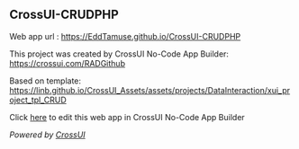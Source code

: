 ## CrossUI-CRUDPHP
Web app url : https://EddTamuse.github.io/CrossUI-CRUDPHP

This project was created by CrossUI No-Code App Builder: https://crossui.com/RADGithub

Based on template: https://linb.github.io/CrossUI_Assets/assets/projects/DataInteraction/xui_project_tpl_CRUD

Click [here](https://crossui.com/RADGithub/#!from=github&owner=EddTamuse&repo=CrossUI-CRUDPHP) to edit this web app in CrossUI No-Code App Builder

<i>Powered by [CrossUI](https://crossui.com)</i>
